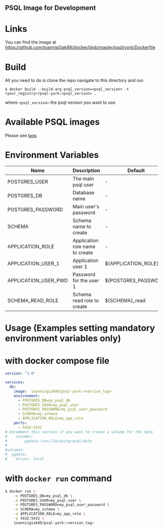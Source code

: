 ## PSQL Image for Development

# Links
You can find the image at
https://github.com/ioannisGiak89/docker/blob/master/psql/york/Dockerfile

# Build
All you need to do is clone the repo navigate to this directory and run

```$ docker build --build-arg psql_version=<psql_version> -t <your_registry>/psql-york:<psql_version> .```

where `<psql_version>` the psql version you want to use

# Available PSQL images
Please see [tags](https://hub.docker.com/r/ioannisgiak89/psql-york/tags/)

# Environment Variables
| Name                 | Description                     | Default               | Mandatory |
| -------------------- | ------------------------------- | --------------------- | --------- |
| POSTGRES_USER        | The main psql user              | -                     |   Yes     |
| POSTGRES_DB          | Database name                   | -                     |   Yes     |
| POSTGRES_PASSWORD    | Main user's password            | -                     |   Yes     |
| SCHEMA               | Schema name to create           | -                     |   Yes     |
| APPLICATION_ROLE     | Application role name to create | -                     |   Yes     |
| APPLICATION_USER_1   | Application user 1              | ${APPLICATION_ROLE}_1 |   No      |
| APPLICATION_USER_PWD | Password for the user 1         | ${POSTGRES_PASSWORD}  |   No      |
| SCHEMA_READ_ROLE     | Schema read role to create      | ${SCHEMA}_read        |   No      |

# Usage (Examples setting mandatory environment variables only)

# with docker compose file

```yaml
version: "3.0"

services:
  db:
    image:  ioannisgiak89/psql-york:<version_tag>
    environment:
      - POSTGRES_DB=my_psql_db
      - POSTGRES_USER=my_psql_user
      - POSTGRES_PASSWORD=my_psql_user_password
      - SCHEMA=my_schema
      - APPLICATION_ROLE=my_app_role
    ports:
      - 5432:5432
# Uncomment this section if you want to create a volume for the data
#    volumes:
#      - pgdata:/var/lib/postgresql/data
#
#volumes:
#  pgdata:
#    driver: local
```

# with `docker run` command

```bash
$ docker run \
    -e POSTGRES_DB=my_psql_db \
    -e POSTGRES_USER=my_psql_user \
    -e POSTGRES_PASSWORD=my_psql_user_password \
    -e SCHEMA=my_schema \
    -e APPLICATION_ROLE=my_app_role \
    -p 5432:5432 \
    ioannisgiak89/psql-york:<version_tag>
```
